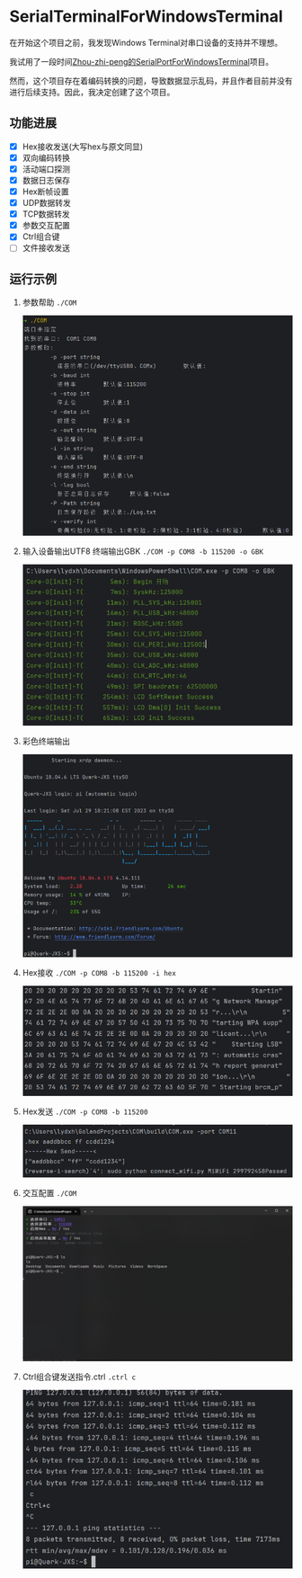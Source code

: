 # SerialTerminalForWindowsTerminal
在开始这个项目之前，我发现Windows Terminal对串口设备的支持并不理想。

我试用了一段时间[Zhou-zhi-peng的SerialPortForWindowsTerminal](https://github.com/Zhou-zhi-peng/SerialPortForWindowsTerminal/)项目。

然而，这个项目存在着编码转换的问题，导致数据显示乱码，并且作者目前并没有进行后续支持。因此，我决定创建了这个项目。

## 功能进展
* [x] Hex接收发送(大写hex与原文同显)
* [x] 双向编码转换
* [x] 活动端口探测
* [x] 数据日志保存
* [x] Hex断帧设置
* [x] UDP数据转发
* [x] TCP数据转发
* [x] 参数交互配置
* [x] Ctrl组合键
* [ ] 文件接收发送

## 运行示例

1. 参数帮助 `./COM`

    ![img1.png](image/img1.png)

2. 输入设备输出UTF8 终端输出GBK `./COM -p COM8 -b 115200 -o GBK`

    ![img2.png](image/img2.png)
3. 彩色终端输出

   ![img3.png](image/img3.png)

4. Hex接收 `./COM -p COM8 -b 115200 -i hex`
   
   ![img4.png](image/img4.png)
5. Hex发送 `./COM -p COM8 -b 115200`

   ![img5.png](image/img5.png)
6. 交互配置 `./COM`

   ![img6.png](image/img6.png)
7. Ctrl组合键发送指令.ctrl `.ctrl c`
   
   ![img7.png](image/img7.png)
